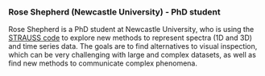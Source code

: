 <a name="rs"></a>

### Rose Shepherd (Newcastle University) - PhD student

Rose Shepherd is a PhD student at Newcastle University, who is using the [STRAUSS code](https://github.com/james-trayford/strauss) to explore new methods to represent spectra (1D and 3D) and time series data. 
The goals are to find alternatives to visual inspection, which can be very challenging with large and complex datasets, as well as find new methods to communicate complex phenomena. 
